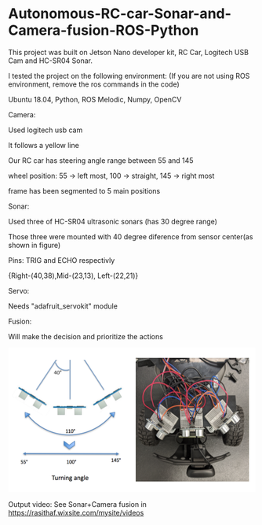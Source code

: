 # Autonomous-RC-car-Sonar-and-Camera-fusion-ROS-Python

This project was built on Jetson Nano developer kit, RC Car, Logitech USB Cam and HC-SR04 Sonar.

I tested the project on the following environment: (If you are not using ROS environment, remove the ros commands in the code) 

Ubuntu 18.04,
Python,
ROS Melodic,
Numpy,
OpenCV

Camera:

Used logitech usb cam

It follows a yellow line

Our RC car has steering angle range between 55 and 145

wheel position: 55 -> left most, 100 -> straight, 145 -> right most

frame has been segmented to 5 main positions

Sonar:

Used three of HC-SR04 ultrasonic sonars (has 30 degree range)

Those three were mounted with 40 degree diference from sensor center(as shown in figure)

Pins: TRIG and ECHO respectivly

{Right-(40,38),Mid-(23,13), Left-(22,21)}

Servo:

Needs "adafruit_servokit" module

Fusion:

Will make the decision and prioritize the actions

![Sonar](https://github.com/rasithaf/Autonomous-RC-car-Sonar-and-Camera-fusion-ROS-Python/blob/master/Sonar_Mount.png)

Output video: See Sonar+Camera fusion in https://rasithaf.wixsite.com/mysite/videos
